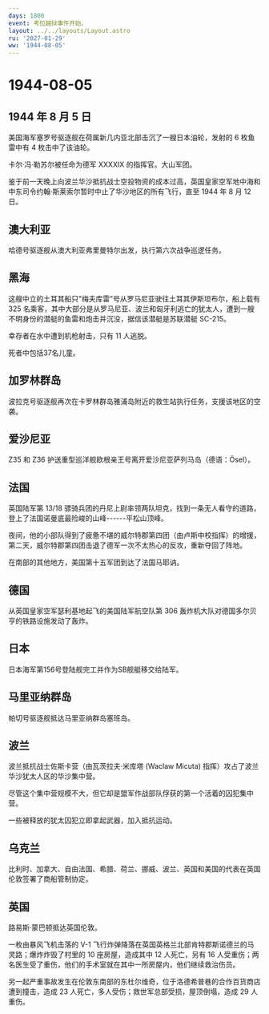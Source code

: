 ```yaml
---
days: 1800
event: 考拉越狱事件开始。
layout: ../../layouts/Layout.astro
ru: '2027-01-29'
ww: '1944-08-05'
---
```


# 1944-08-05

## 1944 年 8 月 5 日

美国海军塞罗号驱逐舰在荷属新几内亚北部击沉了一艘日本油轮，发射的 6
枚鱼雷中有 4 枚击中了该油轮。

卡尔·冯·勒苏尔被任命为德军 XXXXIX 的指挥官。大山军团。

鉴于前一天晚上向波兰华沙抵抗战士空投物资的成本过高，英国皇家空军地中海和中东司令约翰·斯莱索尔暂时中止了华沙地区的所有飞行，直至
1944 年 8 月 12 日。

## 澳大利亚

哈德号驱逐舰从澳大利亚弗里曼特尔出发，执行第六次战争巡逻任务。

## 黑海

这艘中立的土耳其船只"梅夫库雷"号从罗马尼亚驶往土耳其伊斯坦布尔，船上载有
325
名乘客，其中大部分是从罗马尼亚、波兰和匈牙利逃亡的犹太人，遭到一艘不明身份的潜艇的鱼雷和炮击并沉没，据信该潜艇是苏联潜艇
SC-215。

幸存者在水中遭到机枪射击，只有 11 人逃脱。

死者中包括37名儿童。

## 加罗林群岛

波拉克号驱逐舰再次在卡罗林群岛雅浦岛附近的救生站执行任务，支援该地区的空袭。

## 爱沙尼亚

Z35 和 Z36 护送重型巡洋舰欧根亲王号离开爱沙尼亚萨列马岛（德语：Ösel）。

## 法国

英国陆军第 13/18
骠骑兵团的丹尼上尉率领两队坦克，找到一条无人看守的道路，登上了法国诺曼底最险峻的山峰------平松山顶峰。

夜间，他的小部队得到了疲惫不堪的威尔特郡第四团（由卢斯中校指挥）的增援，第二天，威尔特郡第四团击退了德军一次不太热心的反攻，重新夺回了阵地。

在南部的其他地方，美国第十五军团到达了法国马耶讷。

## 德国

从英国皇家空军瑟利基地起飞的美国陆军航空队第 306
轰炸机大队对德国多尔贝亨的铁路设施发动了轰炸。

## 日本

日本海军第156号登陆舰完工并作为SB舰艇移交给陆军。

## 马里亚纳群岛

帕切号驱逐舰抵达马里亚纳群岛塞班岛。

## 波兰

波兰抵抗战士佐斯卡营（由瓦茨拉夫·米库塔 (Waclaw Micuta)
指挥）攻占了波兰华沙犹太人区的华沙集中营。

尽管这个集中营规模不大，但它却是盟军作战部队俘获的第一个活着的囚犯集中营。

一些被释放的犹太囚犯立即拿起武器，加入抵抗运动。

## 乌克兰

比利时、加拿大、自由法国、希腊、荷兰、挪威、波兰、英国和美国的代表在英国伦敦签署了商船管制协定。

## 英国

路易斯·蒙巴顿抵达英国伦敦。

一枚由暴风飞机击落的 V-1
飞行炸弹降落在英国英格兰北部肯特郡斯诺德兰的马灵路；爆炸炸毁了村里的 10
座房屋，造成其中 12 人死亡，另有 16
人受重伤；两名医生受了重伤，他们的手术室就在其中一所房屋内，他们继续救治伤员。

另一起严重事故发生在伦敦东南部的东杜尔维奇，位于洛德希普巷的合作百货商店遭到撞击，造成
23 人死亡，多人受伤；救世军总部受损，屋顶倒塌，造成 29 人重伤。